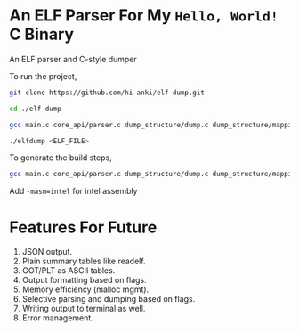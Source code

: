 # An ELF Parser For My `Hello, World!` C Binary

An ELF parser and C-style dumper

To run the project,
```bash
git clone https://github.com/hi-anki/elf-dump.git

cd ./elf-dump

gcc main.c core_api/parser.c dump_structure/dump.c dump_structure/mappings.c -o elfdump

./elfdump <ELF_FILE>
```

To generate the build steps,
```bash
gcc main.c core_api/parser.c dump_structure/dump.c dump_structure/mappings.c -o elfdump -save-temps
```

Add `-masm=intel` for intel assembly

# Features For Future

1. JSON output.
2. Plain summary tables like readelf.
3. GOT/PLT as ASCII tables.
4. Output formatting based on flags.
5. Memory efficiency (malloc mgmt).
6. Selective parsing and dumping based on flags.
7. Writing output to terminal as well.
8. Error management.
